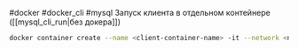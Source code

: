 #docker #docker_cli #mysql
Запуск клиента в отдельном контейнере ([[mysql_cli_run|без докера]])
```bash
docker container create --name <client-container-name> -it --network <network-name> mysql mysql -h some-mysql -u example-user -p
```